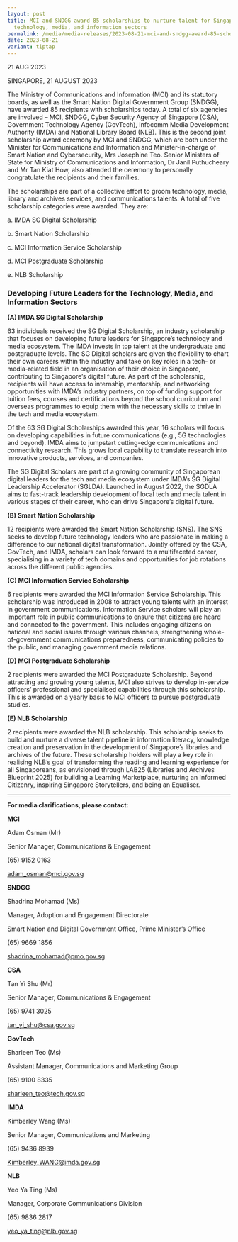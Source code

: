 ```yaml
---
layout: post
title: MCI and SNDGG award 85 scholarships to nurture talent for Singapore's
  technology, media, and information sectors
permalink: /media/media-releases/2023-08-21-mci-and-sndgg-award-85-scholarships-to-nurture-talent-for-Singapore-technology-media-and-information-sectors/
date: 2023-08-21
variant: tiptap
---
```

<p>21 AUG 2023</p><p>SINGAPORE, 21 AUGUST 2023</p><p>The Ministry of Communications and Information (MCI) and its statutory boards, as well as the Smart Nation Digital Government Group (SNDGG), have awarded 85 recipients with scholarships today. A total of six agencies are involved – MCI, SNDGG, Cyber Security Agency of Singapore (CSA), Government Technology Agency (GovTech), Infocomm Media Development Authority (IMDA) and National Library Board (NLB). This is the second joint scholarship award ceremony by MCI and SNDGG, which are both under the Minister for Communications and Information and Minister-in-charge of Smart Nation and Cybersecurity, Mrs Josephine Teo. Senior Ministers of State for Ministry of Communications and Information, Dr Janil Puthucheary and Mr Tan Kiat How, also attended the ceremony to personally congratulate the recipients and their families.</p><p>The scholarships are part of a collective effort to groom technology, media, library and archives services, and communications talents. A total of five scholarship categories were awarded. They are:</p><p>a. IMDA SG Digital Scholarship</p><p>b. Smart Nation Scholarship</p><p>c. MCI Information Service Scholarship</p><p>d. MCI Postgraduate Scholarship</p><p>e. NLB Scholarship</p><h3>Developing Future Leaders for the Technology, Media, and Information Sectors</h3><p><strong>(A) IMDA SG Digital Scholarship</strong></p><p>63 individuals received the SG Digital Scholarship, an industry scholarship that focuses on developing future leaders for Singapore’s technology and media ecosystem. The IMDA invests in top talent at the undergraduate and postgraduate levels. The SG Digital scholars are given the flexibility to chart their own careers within the industry and take on key roles in a tech- or media-related field in an organisation of their choice in Singapore, contributing to Singapore’s digital future. As part of the scholarship, recipients will have access to internship, mentorship, and networking opportunities with IMDA’s industry partners, on top of funding support for tuition fees, courses and certifications beyond the school curriculum and overseas programmes to equip them with the necessary skills to thrive in the tech and media ecosystem.</p><p>Of the 63 SG Digital Scholarships awarded this year, 16 scholars will focus on developing capabilities in future communications (e.g., 5G technologies and beyond). IMDA aims to jumpstart cutting-edge communications and connectivity research. This grows local capability to translate research into innovative products, services, and companies.</p><p>The SG Digital Scholars are part of a growing community of Singaporean digital leaders for the tech and media ecosystem under IMDA’s SG Digital Leadership Accelerator (SGLDA). Launched in August 2022, the SGDLA aims to fast-track leadership development of local tech and media talent in various stages of their career, who can drive Singapore’s digital future.</p><p><strong>(B) Smart Nation Scholarship</strong></p><p>12 recipients were awarded the Smart Nation Scholarship (SNS). The SNS seeks to develop future technology leaders who are passionate in making a difference to our national digital transformation. Jointly offered by the CSA, GovTech, and IMDA, scholars can look forward to a multifaceted career, specialising in a variety of tech domains and opportunities for job rotations across the different public agencies.</p><p><strong>(C) MCI Information Service Scholarship</strong></p><p>6 recipients were awarded the MCI Information Service Scholarship. This scholarship was introduced in 2008 to attract young talents with an interest in government communications. Information Service scholars will play an important role in public communications to ensure that citizens are heard and connected to the government. This includes engaging citizens on national and social issues through various channels, strengthening whole-of-government communications preparedness, communicating policies to the public, and managing government media relations.</p><p><strong>(D) MCI Postgraduate Scholarship</strong></p><p>2 recipients were awarded the MCI Postgraduate Scholarship. Beyond attracting and growing young talents, MCI also strives to develop in-service officers’ professional and specialised capabilities through this scholarship. This is awarded on a yearly basis to MCI officers to pursue postgraduate studies.</p><p><strong>(E) NLB Scholarship</strong></p><p>2 recipients were awarded the NLB scholarship. This scholarship seeks to build and nurture a diverse talent pipeline in information literacy, knowledge creation and preservation in the development of Singapore’s libraries and archives of the future. These scholarship holders will play a key role in realising NLB’s goal of transforming the reading and learning experience for all Singaporeans, as envisioned through LAB25 (Libraries and Archives Blueprint 2025) for building a Learning Marketplace, nurturing an Informed Citizenry, inspiring Singapore Storytellers, and being an Equaliser.</p><hr><p><strong>For media clarifications, please contact:</strong></p><p></p><p><strong>MCI</strong></p><p>Adam Osman (Mr)</p><p>Senior Manager, Communications &amp; Engagement</p><p>(65) 9152 0163</p><p><a href="mailto:adam_osman@mci.gov.sg" rel="noopener noreferrer nofollow" target="_blank">adam_osman@mci.gov.sg</a></p><p></p><p><strong>SNDGG</strong></p><p>Shadrina Mohamad (Ms)</p><p>Manager, Adoption and Engagement Directorate</p><p>Smart Nation and Digital Government Office, Prime Minister’s Office</p><p>(65) 9669 1856</p><p><a href="mailto:adam_osman@mci.gov.sg" rel="noopener noreferrer nofollow" target="_blank">shadrina_mohamad@pmo.gov.sg</a></p><p></p><p><strong>CSA</strong></p><p>Tan Yi Shu (Mr)</p><p>Senior Manager, Communications &amp; Engagement</p><p>(65) 9741 3025</p><p><a href="mailto:adam_osman@mci.gov.sg" rel="noopener noreferrer nofollow" target="_blank">tan_yi_shu@csa.gov.sg</a></p><p></p><p><strong>GovTech</strong></p><p>Sharleen Teo (Ms)</p><p>Assistant Manager, Communications and Marketing Group</p><p>(65) 9100 8335</p><p><a href="mailto:adam_osman@mci.gov.sg" rel="noopener noreferrer nofollow" target="_blank">sharleen_teo@tech.gov.sg</a></p><p></p><p><strong>IMDA</strong></p><p>Kimberley Wang (Ms)</p><p>Senior Manager, Communications and Marketing</p><p>(65) 9436 8939</p><p><a href="mailto:adam_osman@mci.gov.sg" rel="noopener noreferrer nofollow" target="_blank">Kimberley_WANG@imda.gov.sg</a></p><p></p><p><strong>NLB</strong></p><p>Yeo Ya Ting (Ms)</p><p>Manager, Corporate Communications Division</p><p>(65) 9836 2817</p><p><a href="mailto:adam_osman@mci.gov.sg" rel="noopener noreferrer nofollow" target="_blank">yeo_ya_ting@nlb.gov.sg</a></p><p></p>